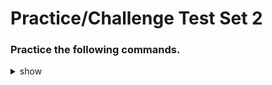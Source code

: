 # Practice/Challenge Test Set 2 

### Practice the following commands.

<details><summary>show</summary>
<p>
  
```bash

# 

---

#


---

#


---

#



```

</p>
</details>
